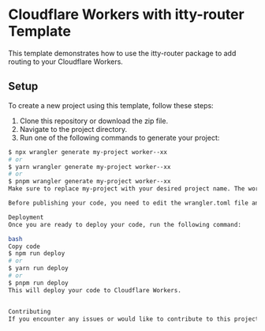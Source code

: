 # Cloudflare Workers with itty-router Template

This template demonstrates how to use the itty-router package to add routing to your Cloudflare Workers.

## Setup

To create a new project using this template, follow these steps:

1. Clone this repository or download the zip file.
2. Navigate to the project directory.
3. Run one of the following commands to generate your project:

```bash
$ npx wrangler generate my-project worker--xx
# or
$ yarn wrangler generate my-project worker--xx
# or
$ pnpm wrangler generate my-project worker--xx
Make sure to replace my-project with your desired project name. The worker--xx parameter specifies the type of project to generate.

Before publishing your code, you need to edit the wrangler.toml file and add your Cloudflare account ID. More information about configuring and publishing your code can be found in the documentation.

Deployment
Once you are ready to deploy your code, run the following command:

bash
Copy code
$ npm run deploy
# or
$ yarn run deploy
# or
$ pnpm run deploy
This will deploy your code to Cloudflare Workers.


Contributing 
If you encounter any issues or would like to contribute to this project, please feel free to open a pull request or submit an issue on GitHub.